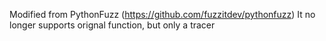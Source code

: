 Modified from PythonFuzz (https://github.com/fuzzitdev/pythonfuzz)
It no longer supports orignal function, but only a tracer